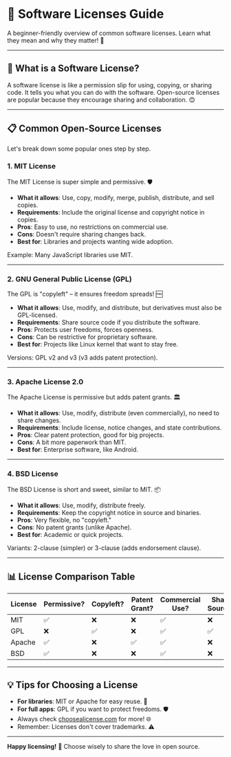 # 📜 Software Licenses Guide

A beginner-friendly overview of common software licenses. Learn what they mean and why they matter! 🚀

---

## 🔑 What is a Software License?

A software license is like a permission slip for using, copying, or sharing code. It tells you what you can do with the software. Open-source licenses are popular because they encourage sharing and collaboration. 😊

---

## 📋 Common Open-Source Licenses

Let's break down some popular ones step by step.

### 1. MIT License
The MIT License is super simple and permissive. 🛡️

- **What it allows**: Use, copy, modify, merge, publish, distribute, and sell copies.
- **Requirements**: Include the original license and copyright notice in copies.
- **Pros**: Easy to use, no restrictions on commercial use.
- **Cons**: Doesn't require sharing changes back.
- **Best for**: Libraries and projects wanting wide adoption.

Example: Many JavaScript libraries use MIT.

---

### 2. GNU General Public License (GPL)
The GPL is "copyleft" – it ensures freedom spreads! 🆓

- **What it allows**: Use, modify, and distribute, but derivatives must also be GPL-licensed.
- **Requirements**: Share source code if you distribute the software.
- **Pros**: Protects user freedoms, forces openness.
- **Cons**: Can be restrictive for proprietary software.
- **Best for**: Projects like Linux kernel that want to stay free.

Versions: GPL v2 and v3 (v3 adds patent protection).

---

### 3. Apache License 2.0
The Apache License is permissive but adds patent grants. 🏛️

- **What it allows**: Use, modify, distribute (even commercially), no need to share changes.
- **Requirements**: Include license, notice changes, and state contributions.
- **Pros**: Clear patent protection, good for big projects.
- **Cons**: A bit more paperwork than MIT.
- **Best for**: Enterprise software, like Android.

---

### 4. BSD License
The BSD License is short and sweet, similar to MIT. 📦

- **What it allows**: Use, modify, distribute freely.
- **Requirements**: Keep the copyright notice in source and binaries.
- **Pros**: Very flexible, no "copyleft."
- **Cons**: No patent grants (unlike Apache).
- **Best for**: Academic or quick projects.

Variants: 2-clause (simpler) or 3-clause (adds endorsement clause).

---

## 📊 License Comparison Table

| License | Permissive? | Copyleft? | Patent Grant? | Commercial Use? | Share Source? |
|---------|-------------|-----------|---------------|-----------------|---------------|
| MIT    | ✅         | ❌       | ❌           | ✅            | ❌           |
| GPL    | ❌         | ✅       | ❌           | ✅            | ✅          |
| Apache | ✅         | ❌       | ✅          | ✅            | ❌           |
| BSD    | ✅         | ❌       | ❌           | ✅            | ❌           |

---

## 💡 Tips for Choosing a License

- **For libraries**: MIT or Apache for easy reuse. 🔄
- **For full apps**: GPL if you want to protect freedoms. 🛡️
- Always check [choosealicense.com](https://choosealicense.com/) for more! 🌐
- Remember: Licenses don't cover trademarks. ⚠️

---

**Happy licensing!** 🎉 Choose wisely to share the love in open source.
